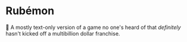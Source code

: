 # Rubémon

🐉 A mostly text-only version of a game no one's heard of that _definitely_ hasn't kicked off a multibillion dollar franchise.
